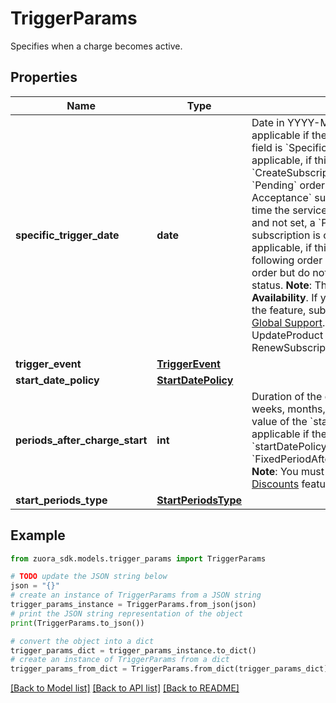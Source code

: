 # TriggerParams

Specifies when a charge becomes active. 

## Properties

Name | Type | Description | Notes
------------ | ------------- | ------------- | -------------
**specific_trigger_date** | **date** | Date in YYYY-MM-DD format. Only applicable if the value of the &#x60;triggerEvent&#x60; field is &#x60;SpecificDate&#x60;.   While this field is applicable, if this field is not set, your &#x60;CreateSubscription&#x60; order action creates a &#x60;Pending&#x60; order and a &#x60;Pending Acceptance&#x60; subscription. If at the same time the service activation date is required and not set, a &#x60;Pending Activation&#x60; subscription is created.  While this field is applicable, if this field is not set, the following order actions create a &#x60;Pending&#x60; order but do not impact the subscription status. **Note**: This feature is in **Limited Availability**. If you want to have access to the feature, submit a request at [Zuora Global Support](http://support.zuora.com/).  * AddProduct  * UpdateProduct  * RemoveProduct  * RenewSubscription  * TermsAndConditions  | [optional] 
**trigger_event** | [**TriggerEvent**](TriggerEvent.md) |  | [optional] 
**start_date_policy** | [**StartDatePolicy**](StartDatePolicy.md) |  | [optional] 
**periods_after_charge_start** | **int** | Duration of the discount charge in days, weeks, months, or years, depending on the value of the &#x60;startPeriodsType&#x60; field. Only applicable if the value of the &#x60;startDatePolicy&#x60; field is &#x60;FixedPeriodAfterApplyToChargeStartDate&#x60;. **Note**: You must enable the [Enhanced Discounts](https://knowledgecenter.zuora.com/Zuora_Billing/Build_products_and_prices/Basic_concepts_and_terms/B_Charge_Models/D_Manage_Enhanced_Discount) feature to access this field.  | [optional] 
**start_periods_type** | [**StartPeriodsType**](StartPeriodsType.md) |  | [optional] 

## Example

```python
from zuora_sdk.models.trigger_params import TriggerParams

# TODO update the JSON string below
json = "{}"
# create an instance of TriggerParams from a JSON string
trigger_params_instance = TriggerParams.from_json(json)
# print the JSON string representation of the object
print(TriggerParams.to_json())

# convert the object into a dict
trigger_params_dict = trigger_params_instance.to_dict()
# create an instance of TriggerParams from a dict
trigger_params_from_dict = TriggerParams.from_dict(trigger_params_dict)
```
[[Back to Model list]](../README.md#documentation-for-models) [[Back to API list]](../README.md#documentation-for-api-endpoints) [[Back to README]](../README.md)


